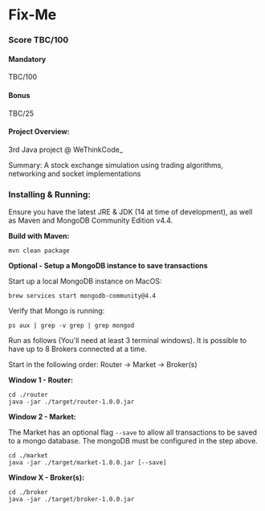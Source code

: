 # Fix-Me

### Score TBC/100
#### Mandatory
TBC/100

#### Bonus
TBC/25

#### Project Overview:
3rd Java project @ WeThinkCode_

Summary: A stock exchange simulation using trading algorithms, networking and socket implementations

### Installing & Running:
Ensure you have the latest JRE & JDK (14 at time of development), as well as Maven and MongoDB Community Edition v4.4.

**Build with Maven:**
```
mvn clean package
```

**Optional - Setup a MongoDB instance to save transactions**

Start up a local MongoDB instance on MacOS:
```
brew services start mongodb-community@4.4
```
Verify that Mongo is running:
```
ps aux | grep -v grep | grep mongod
```

Run as follows (You'll need at least 3 terminal windows). It is possible to have up to 8 Brokers connected at a time.

Start in the following order: Router -> Market -> Broker(s)

**Window 1 - Router:**
```
cd ./router
java -jar ./target/router-1.0.0.jar
```
**Window 2 - Market:**

The Market has an optional flag `--save` to allow all transactions to be saved to a mongo database. The mongoDB must be configured in the step above.
```
cd ./market
java -jar ./target/market-1.0.0.jar [--save]
```
**Window X - Broker(s):**
```
cd ./broker
java -jar ./target/broker-1.0.0.jar
```
